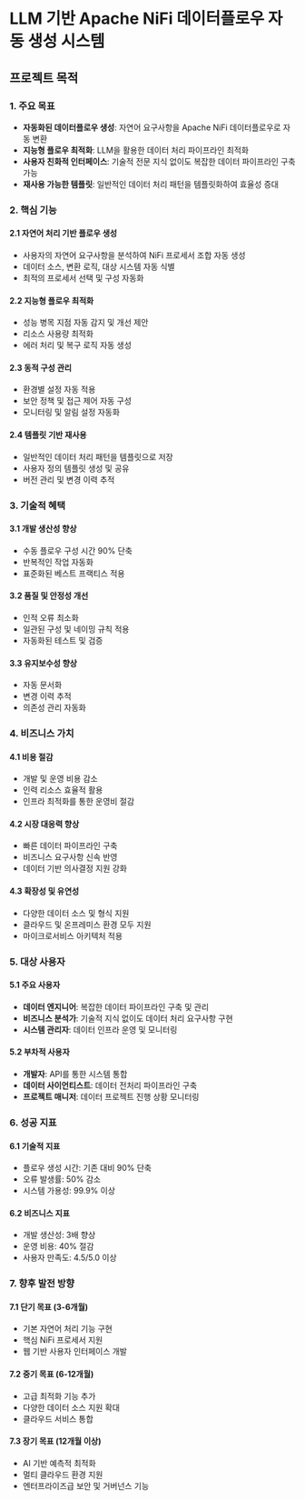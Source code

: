 # LLM 기반 Apache NiFi 데이터플로우 자동 생성 시스템

## 프로젝트 목적

### 1. 주요 목표
- **자동화된 데이터플로우 생성**: 자연어 요구사항을 Apache NiFi 데이터플로우로 자동 변환
- **지능형 플로우 최적화**: LLM을 활용한 데이터 처리 파이프라인 최적화
- **사용자 친화적 인터페이스**: 기술적 전문 지식 없이도 복잡한 데이터 파이프라인 구축 가능
- **재사용 가능한 템플릿**: 일반적인 데이터 처리 패턴을 템플릿화하여 효율성 증대

### 2. 핵심 기능

#### 2.1 자연어 처리 기반 플로우 생성
- 사용자의 자연어 요구사항을 분석하여 NiFi 프로세서 조합 자동 생성
- 데이터 소스, 변환 로직, 대상 시스템 자동 식별
- 최적의 프로세서 선택 및 구성 자동화

#### 2.2 지능형 플로우 최적화
- 성능 병목 지점 자동 감지 및 개선 제안
- 리소스 사용량 최적화
- 에러 처리 및 복구 로직 자동 생성

#### 2.3 동적 구성 관리
- 환경별 설정 자동 적용
- 보안 정책 및 접근 제어 자동 구성
- 모니터링 및 알림 설정 자동화

#### 2.4 템플릿 기반 재사용
- 일반적인 데이터 처리 패턴을 템플릿으로 저장
- 사용자 정의 템플릿 생성 및 공유
- 버전 관리 및 변경 이력 추적

### 3. 기술적 혜택

#### 3.1 개발 생산성 향상
- 수동 플로우 구성 시간 90% 단축
- 반복적인 작업 자동화
- 표준화된 베스트 프랙티스 적용

#### 3.2 품질 및 안정성 개선
- 인적 오류 최소화
- 일관된 구성 및 네이밍 규칙 적용
- 자동화된 테스트 및 검증

#### 3.3 유지보수성 향상
- 자동 문서화
- 변경 이력 추적
- 의존성 관리 자동화

### 4. 비즈니스 가치

#### 4.1 비용 절감
- 개발 및 운영 비용 감소
- 인력 리소스 효율적 활용
- 인프라 최적화를 통한 운영비 절감

#### 4.2 시장 대응력 향상
- 빠른 데이터 파이프라인 구축
- 비즈니스 요구사항 신속 반영
- 데이터 기반 의사결정 지원 강화

#### 4.3 확장성 및 유연성
- 다양한 데이터 소스 및 형식 지원
- 클라우드 및 온프레미스 환경 모두 지원
- 마이크로서비스 아키텍처 적용

### 5. 대상 사용자

#### 5.1 주요 사용자
- **데이터 엔지니어**: 복잡한 데이터 파이프라인 구축 및 관리
- **비즈니스 분석가**: 기술적 지식 없이도 데이터 처리 요구사항 구현
- **시스템 관리자**: 데이터 인프라 운영 및 모니터링

#### 5.2 부차적 사용자
- **개발자**: API를 통한 시스템 통합
- **데이터 사이언티스트**: 데이터 전처리 파이프라인 구축
- **프로젝트 매니저**: 데이터 프로젝트 진행 상황 모니터링

### 6. 성공 지표

#### 6.1 기술적 지표
- 플로우 생성 시간: 기존 대비 90% 단축
- 오류 발생률: 50% 감소
- 시스템 가용성: 99.9% 이상

#### 6.2 비즈니스 지표
- 개발 생산성: 3배 향상
- 운영 비용: 40% 절감
- 사용자 만족도: 4.5/5.0 이상

### 7. 향후 발전 방향

#### 7.1 단기 목표 (3-6개월)
- 기본 자연어 처리 기능 구현
- 핵심 NiFi 프로세서 지원
- 웹 기반 사용자 인터페이스 개발

#### 7.2 중기 목표 (6-12개월)
- 고급 최적화 기능 추가
- 다양한 데이터 소스 지원 확대
- 클라우드 서비스 통합

#### 7.3 장기 목표 (12개월 이상)
- AI 기반 예측적 최적화
- 멀티 클라우드 환경 지원
- 엔터프라이즈급 보안 및 거버넌스 기능
